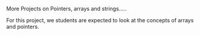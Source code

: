 More Projects on Pointers, arrays and strings.....


For this project, we students are expected to look at the concepts of arrays and pointers.
